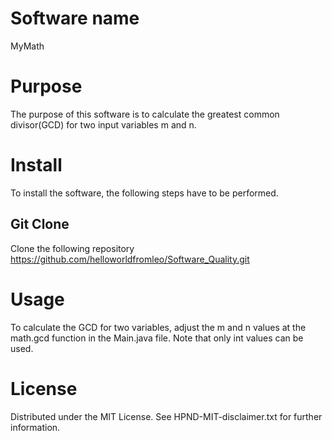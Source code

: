 <!--
SPDX-FileCopyrightText: 2024 Leonhard Blank <leonhardblank@outlook.de

SPDX-License-Identifier: HPND-MIT-disclaimer
-->

# Software name
MyMath 
# Purpose 
The purpose of this software is to calculate the greatest common divisor(GCD) for two input variables m and n. 
# Install
To install the software, the following steps have to be performed.
## Git Clone 
Clone the following repository
https://github.com/helloworldfromleo/Software_Quality.git
# Usage
To calculate the GCD for two variables, adjust the m and n values at the math.gcd function in the Main.java file. Note that only int values can be used.    
# License
Distributed under the MIT License. See HPND-MIT-disclaimer.txt for further information.